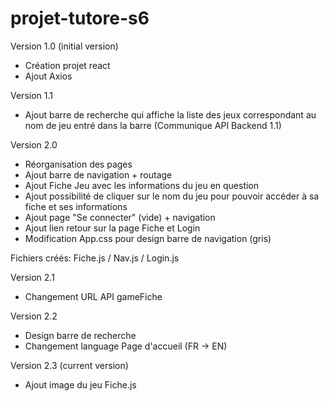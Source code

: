 # projet-tutore-s6


Version 1.0 (initial version)

- Création projet react
- Ajout Axios

Version 1.1
- Ajout barre de recherche qui affiche la liste des jeux correspondant au nom de jeu entré dans la barre (Communique API Backend 1.1)

Version 2.0
- Réorganisation des pages
- Ajout barre de navigation + routage
- Ajout Fiche Jeu avec les informations du jeu en question
- Ajout possibilité de cliquer sur le nom du jeu pour pouvoir accéder à sa fiche et ses informations
- Ajout page "Se connecter" (vide) + navigation
- Ajout lien retour sur la page Fiche et Login
- Modification App.css pour design barre de navigation (gris)

Fichiers créés: Fiche.js / Nav.js / Login.js

Version 2.1
- Changement URL API gameFiche

Version 2.2
- Design barre de recherche
- Changement language Page d'accueil (FR -> EN)

Version 2.3 (current version)
- Ajout image du jeu Fiche.js
